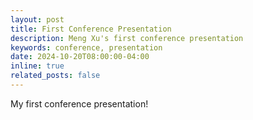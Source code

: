 ```yaml
---
layout: post
title: First Conference Presentation
description: Meng Xu's first conference presentation
keywords: conference, presentation
date: 2024-10-20T08:00:00-04:00
inline: true
related_posts: false
---
```


My first conference presentation!
